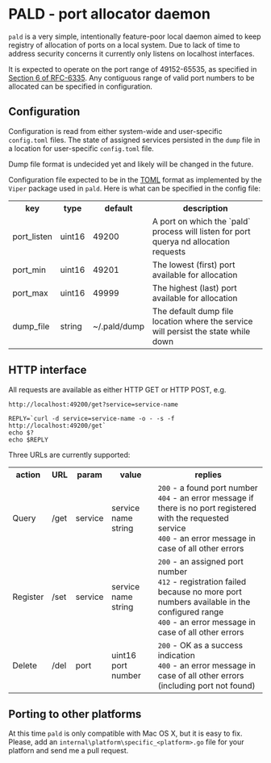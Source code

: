 # PALD - port allocator daemon

`pald` is a very simple, intentionally feature-poor local daemon aimed to keep registry of allocation of ports on a local system. Due to lack of time to address security concerns it currently only listens on localhost interfaces.

It is expected to operate on the port range of 49152-65535, as specified in [Section 6 of RFC-6335](http://tools.ietf.org/html/rfc6335#section-6). Any contiguous range of valid port numbers to be allocated can be specified in configuration.

## Configuration

Configuration is read from either system-wide and user-specific `config.toml` files. The state of assigned services persisted in the `dump` file in a location for user-specific `config.toml` file.

Dump file format is undecided yet and likely will be changed in the future.

Configuration file expected to be in the [TOML](https://github.com/toml-lang/toml) format as implemented by the `Viper` package used in `pald`. Here is what can be specified in the config file:

<table>
<tr><th>key</th><th>type</th><th>default</th><th>description</th></tr>
<tr><td>port_listen</td><td>uint16</td><td>49200</td><td>A port on which the `pald` process will listen for port querya nd allocation requests</td></tr>
<tr><td>port_min</td><td>uint16</td><td>49201</td><td>The lowest (first) port available for allocation</td></tr>
<tr><td>port_max</td><td>uint16</td><td>49999</td><td>The highest (last) port available for allocation</td></tr>
<tr><td>dump_file</td><td>string</td><td>~/.pald/dump</td><td>The default dump file location where the service will persist the state while down</td></tr>
</table>

## HTTP interface

All requests are available as either HTTP GET or HTTP POST, e.g.

    http://localhost:49200/get?service=service-name

    REPLY=`curl -d service=service-name -o - -s -f http://localhost:49200/get`
    echo $?
    echo $REPLY

Three URLs are currently supported:

<table>
<tr><th>action</th><th>URL</th><th>param</th><th>value</th><th>replies</th></tr>
<tr><td>Query</td><td>/get</td><td>service</td><td>service name string</td><td><code>200</code> - a found port number<br />
<code>404</code> - an error message if there is no port registered with the requested service<br />
<code>400</code> - an error message in case of all other errors</td></tr>
<tr><td>Register</td><td>/set</td><td>service</td><td>service name string</td><td><code>200</code> - an assigned port number<br />
<code>412</code> - registration failed because no more port numbers available in the configured range<br />
<code>400</code> - an error message in case of all other errors</td></tr>

<tr><td>Delete</td><td>/del</td><td>port</td><td>uint16 port number</td><td><code>200</code> - OK as a success indication<br />
<code>400</code> - an error message in case of all other errors (including port not found)</td></tr>
</table>

## Porting to other platforms

At this time `pald` is only compatible with Mac OS X, but it is easy to fix. Please, add an `internal\platform\specific_<platform>.go` file for your platforn and send me a pull request.
